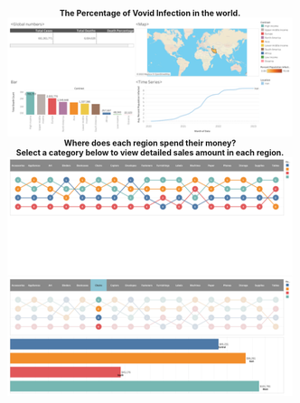 <p align='center' style='font-weight:bold'>
   The Percentage of Vovid Infection in the world.
   <img src='assets/CovidDeath.png' />
   <br>
   Where does each region spend their money?
  <br>
  Select a category below to view detailed sales amount in each region.
  <img src='assets/pic1.png' />
  <br/>
  <img src='assets/pic2.png' />
  </p>

